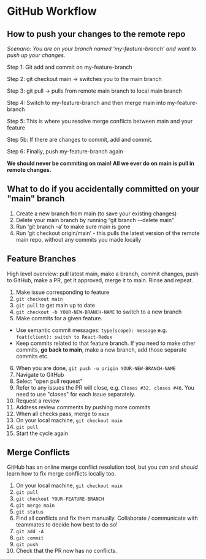 # GitHub Workflow

## How to push your changes to the remote repo

*Scenario: You are on your branch named ‘my-feature-branch’ and want to push up your changes.*

Step 1: Git add and commit on my-feature-branch

Step 2: git checkout main → switches you to the main branch

Step 3: git pull → pulls from remote main branch to local main branch

Step 4: Switch to my-feature-branch and then merge main into my-feature-branch

Step 5: This is where you resolve merge conflicts between main and your feature

Step 5b: If there are changes to commit, add and commit. 

Step 6: Finally, push my-feature-branch again

**We should never be commiting on main! All we ever do on main is pull in remote changes.**

## What to do if you accidentally committed on your "main" branch

1. Create a new branch from main (to save your existing changes)
2. Delete your main branch by running “git branch --delete main”
3. Run ‘git branch -a’ to make sure main is gone
4. Run ‘git checkout origin/main’ - this pulls the latest version of the remote main repo, without any commits you made locally

## Feature Branches

High level overview: pull latest main, make a branch, commit changes, push to GitHub, make a PR, get it approved, merge it to main. Rinse and repeat.

1. Make issue corresponding to feature
2. `git checkout main`
3. `git pull` to get main up to date
4. `git checkout -b YOUR-NEW-BRANCH-NAME` to switch to a new branch
5. Make commits for a given feature.
  - Use semantic commit messages: `type(scope): message` e.g. `feat(client): switch to React-Redux`
  - Keep commits related to that feature branch. If you need to make other commits, **go back to main**, make a new branch, add those separate commits etc.
6. When you are done, `git push -u origin YOUR-NEW-BRANCH-NAME`
7. Navigate to GitHub
8. Select "open pull request"
9. Refer to any issues the PR will close, e.g. `Closes #32, closes #46`. You need to use "closes" for each issue separately.
10. Request a review
11. Address review comments by pushing more commits
12. When all checks pass, merge to `main`
13. On your local machine, `git checkout main`
14. `git pull`
15. Start the cycle again

## Merge Conflicts

GitHub has an online merge conflict resolution tool, but you _can_ and _should_ learn how to fix merge conflicts locally too.

1. On your local machine, `git checkout main`
2. `git pull`
3. `git checkout YOUR-FEATURE-BRANCH`
4. `git merge main`
5. `git status`
6. Find all conflicts and fix them manually. Collaborate / communicate with teammates to decide how best to do so!
7. `git add -A`
8. `git commit`
9. `git push`
10. Check that the PR now has no conflicts.
